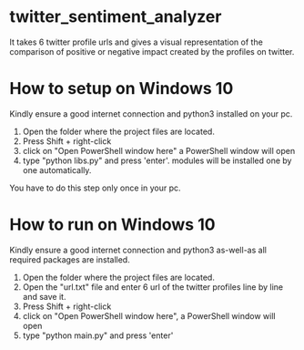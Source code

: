 # twitter_sentiment_analyzer
It takes 6 twitter profile urls and gives a visual representation of the comparison of positive or negative impact created by the profiles on twitter.


How to setup on Windows 10
==========================================================================
Kindly ensure a good internet connection and python3 installed on your pc. 

1) Open the folder where the project files are located.
2) Press Shift + right-click
3) click on "Open PowerShell window here" 
a PowerShell window will open
4) type "python libs.py" and press 'enter'.
modules will be installed one by one automatically.

You have to do this step only once in your pc. 


How to run on Windows 10
==========================================================================
Kindly ensure a good internet connection and python3 as-well-as all required packages are installed.

1. Open the folder where the project files are located.
2. Open the "url.txt" file and enter 6 url of the twitter profiles line by line and save it. 
3. Press Shift + right-click
4. click on "Open PowerShell window here", a PowerShell window will open
5. type "python main.py" and press 'enter'
